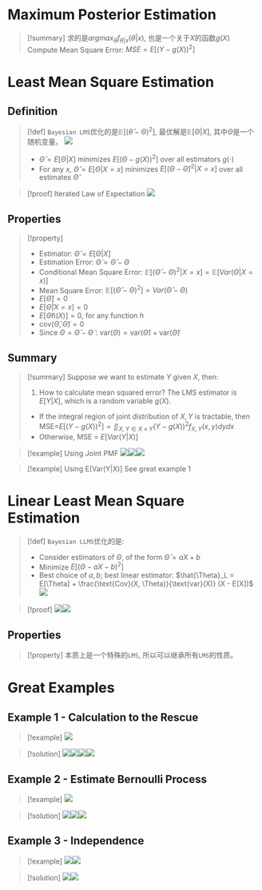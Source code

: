 # Maximum Posterior Estimation
> [!summary]
> 求的是$argmax_{\theta}f_{\theta|x}(\theta|x)$, 也是一个关于$X$的函数$g(X)$
> Compute Mean Square Error:
> $MSE=E[(Y-g(X))^2]$



# Least Mean Square Estimation
## Definition
> [!def]
> `Bayesian LMS`优化的是$\mathbb{E}[(\hat{\theta}-\Theta)^2]$, 最优解是$\mathbb{E}[\Theta|X]$, 其中$\Theta$是一个随机变量。
> ![](MAP&LMS&LLMS.assets/image-20231117203751467.png)
> - $\hat{\Theta} = E[\Theta | X]$ minimizes $E[(\Theta - g(X))^2]$ over all estimators $g(\cdot)$ 
> - For any $x$, $\hat{\Theta} = E[\Theta | X = x]$ minimizes $E[(\Theta - \hat{\Theta})^2 | X = x]$ over all estimates $\hat{\Theta}$

> [!proof] Iterated Law of Expectation
> ![](MAP&LMS&LLMS.assets/image-20231117203909919.png)


## Properties
> [!property]
> - Estimator: $\hat{\Theta} = E[\Theta | X]$
> - Estimation Error: $\tilde{\Theta} = \hat{\Theta} - \Theta$ 
> - Conditional Mean Square Error: $\mathbb{E}[(\hat{\Theta} - \Theta)^2|X=x]=\mathbb{E}[Var(\Theta|X=x)]$
> - Mean Square Error: $\mathbb{E}[(\hat{\Theta} - \Theta)^2]=Var(\hat{\Theta}-\Theta)$
> - $E[\tilde{\Theta}] = 0$
> - $E[\tilde{\Theta} | X = x] = 0$ 
> - $E[\tilde{\Theta} h(X)] = 0$, for any function $h$
> - $\text{cov}(\hat{\Theta},\tilde{\Theta}) = 0$
> - Since $\Theta = \hat{\Theta} - \tilde{\Theta}: \text{var}(\Theta) = \text{var}(\hat{\Theta}) + \text{var}(\tilde{\Theta})$ 
> 


## Summary
> [!summary]
> Suppose we want to estimate $Y$ given $X$, then:
> 1. How to calculate mean squared error?
> The LMS estimator is $E[Y|X]$, which is a random variable $g(X)$. 
> - If the integral region of joint distribution of $X,Y$ is tractable, then MSE=$E[(Y-g(X))^2]=\iint_{X,Y\in X\times Y}(Y-g(X))^2f_{X,Y}(x,y)dydx$
> - Otherwise, MSE = $E[Var(Y|X)]$

> [!example] Using Joint PMF
> ![](MAP&LMS&LLMS.assets/image-20231120171737643.png)![](MAP&LMS&LLMS.assets/image-20231120171746473.png)![](MAP&LMS&LLMS.assets/image-20231120171802102.png)


> [!example] Using E[Var(Y|X)]
> See great example 1




# Linear Least Mean Square Estimation
> [!def]
> `Bayesian LLMS`优化的是:
> - Consider estimators of $\Theta$, of the form $\hat{\Theta} = aX + b$
> - Minimize $E[(\Theta - aX - b)^2]$
> - Best choice of $a, b$; best linear estimator: $\hat{\Theta}_L = E[\Theta] + \frac{\text{Cov}(X, \Theta)}{\text{var}(X)} (X - E[X])$
> ![](MAP&LMS&LLMS.assets/image-20231117210338005.png)

> [!proof]
> ![](MAP&LMS&LLMS.assets/image-20231117204443174.png)![](MAP&LMS&LLMS.assets/image-20231117204451249.png)


## Properties
> [!property]
> 本质上是一个特殊的`LMS`, 所以可以继承所有`LMS`的性质。

# Great Examples
## Example 1 - Calculation to the Rescue
> [!example]
> ![](MAP&LMS&LLMS.assets/image-20231117201228883.png)

> [!solution]
> ![](MAP&LMS&LLMS.assets/image-20231117210147199.png)![](MAP&LMS&LLMS.assets/image-20231117210153189.png)![](MAP&LMS&LLMS.assets/image-20231117210158366.png)![](MAP&LMS&LLMS.assets/image-20231117210203446.png)


## Example 2 - Estimate Bernoulli Process
> [!example]
> ![](MAP&LMS&LLMS.assets/image-20231118091917611.png)

> [!solution]
> ![](MAP&LMS&LLMS.assets/image-20231118091932450.png)![](MAP&LMS&LLMS.assets/image-20231118091941585.png)![](MAP&LMS&LLMS.assets/image-20231118091947550.png)

## Example 3 - Independence
> [!example]
> ![](MAP&LMS&LLMS.assets/image-20231118092611058.png)![](MAP&LMS&LLMS.assets/image-20231118092615467.png)

> [!solution]
> ![](MAP&LMS&LLMS.assets/image-20231118092717044.png)![](MAP&LMS&LLMS.assets/image-20231118092721111.png)

















